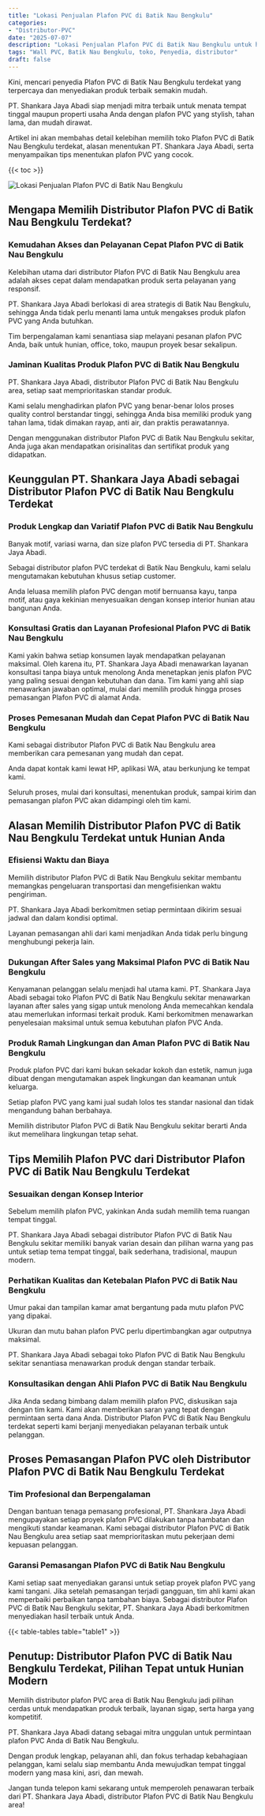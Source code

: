 ```yaml
---
title: "Lokasi Penjualan Plafon PVC di Batik Nau Bengkulu"
categories: 
- "Distributor-PVC"
date: "2025-07-07"
description: "Lokasi Penjualan Plafon PVC di Batik Nau Bengkulu untuk hunian, kantor, dan gerai. Panel berkualitas, pilihan motif, warna modern, dengan layanan pemasangan dikerjakan oleh teknisi ahli serta kepastian resmi!|Layanan penjualan Plafon PVC di Batik Nau Bengkulu bagi kebutuhan rumah, perkantoran, maupun gerai, beserta produk unggulan dan instalasi oleh tenaga ahli ahli serta kepastian resmi.|Alternatif Plafon PVC di Batik Nau Bengkulu yang andal untuk tempat tinggal, office, dan ritel, bersama produk terbaik dan penempatan ditangani oleh tenaga ahli ahli serta kepastian resmi.|Distribusi Plafon PVC di Batik Nau Bengkulu bagi rumah, perkantoran, serta gerai, beserta produk terbaik dan penempatan oleh teknisi ahli, dilengkapi beserta garansi resmi.}"
tags: "Wall PVC, Batik Nau Bengkulu, toko, Penyedia, distributor"
draft: false
---
```


Kini, mencari penyedia Plafon PVC di Batik Nau Bengkulu terdekat yang terpercaya dan menyediakan produk terbaik semakin mudah.

PT. Shankara Jaya Abadi siap menjadi mitra terbaik untuk menata tempat tinggal maupun properti usaha Anda dengan plafon PVC yang stylish, tahan lama, dan mudah dirawat.

Artikel ini akan membahas detail kelebihan memilih toko Plafon PVC di Batik Nau Bengkulu terdekat, alasan menentukan PT. Shankara Jaya Abadi, serta menyampaikan tips menentukan plafon PVC yang cocok.

{{< toc >}}

![Lokasi Penjualan Plafon PVC di Batik Nau Bengkulu](/images/Distributor-PVC/Lokasi-Penjualan-Plafon-PVC-di-Batik-Nau-Bengkulu.png)


## Mengapa Memilih Distributor Plafon PVC di Batik Nau Bengkulu Terdekat?

### Kemudahan Akses dan Pelayanan Cepat Plafon PVC di Batik Nau Bengkulu

Kelebihan utama dari distributor Plafon PVC di Batik Nau Bengkulu area adalah akses cepat dalam mendapatkan produk serta pelayanan yang responsif.

PT. Shankara Jaya Abadi berlokasi di area strategis di Batik Nau Bengkulu, sehingga Anda tidak perlu menanti lama untuk mengakses produk plafon PVC yang Anda butuhkan.

Tim berpengalaman kami senantiasa siap melayani pesanan plafon PVC Anda, baik untuk hunian, office, toko, maupun proyek besar sekalipun.

### Jaminan Kualitas Produk Plafon PVC di Batik Nau Bengkulu

PT. Shankara Jaya Abadi, distributor Plafon PVC di Batik Nau Bengkulu area, setiap saat memprioritaskan standar produk.

Kami selalu menghadirkan plafon PVC yang benar-benar lolos proses quality control berstandar tinggi, sehingga Anda bisa memiliki produk yang tahan lama, tidak dimakan rayap, anti air, dan praktis perawatannya.

Dengan menggunakan distributor Plafon PVC di Batik Nau Bengkulu sekitar, Anda juga akan mendapatkan orisinalitas dan sertifikat produk yang didapatkan.

## Keunggulan PT. Shankara Jaya Abadi sebagai Distributor Plafon PVC di Batik Nau Bengkulu Terdekat

### Produk Lengkap dan Variatif Plafon PVC di Batik Nau Bengkulu

Banyak motif, variasi warna, dan size plafon PVC tersedia di PT. Shankara Jaya Abadi.

Sebagai distributor plafon PVC terdekat di Batik Nau Bengkulu, kami selalu mengutamakan kebutuhan khusus setiap customer.

Anda leluasa memilih plafon PVC dengan motif bernuansa kayu, tanpa motif, atau gaya kekinian menyesuaikan dengan konsep interior hunian atau bangunan Anda.

### Konsultasi Gratis dan Layanan Profesional Plafon PVC di Batik Nau Bengkulu

Kami yakin bahwa setiap konsumen layak mendapatkan pelayanan maksimal. Oleh karena itu, PT. Shankara Jaya Abadi menawarkan layanan konsultasi tanpa biaya untuk menolong Anda menetapkan jenis plafon PVC yang paling sesuai dengan kebutuhan dan dana. Tim kami yang ahli siap menawarkan jawaban optimal, mulai dari memilih produk hingga proses pemasangan Plafon PVC di alamat Anda.

### Proses Pemesanan Mudah dan Cepat Plafon PVC di Batik Nau Bengkulu

Kami sebagai distributor Plafon PVC di Batik Nau Bengkulu area memberikan cara pemesanan yang mudah dan cepat.

Anda dapat kontak kami lewat HP, aplikasi WA, atau berkunjung ke tempat kami.

Seluruh proses, mulai dari konsultasi, menentukan produk, sampai kirim dan pemasangan plafon PVC akan didampingi oleh tim kami.

## Alasan Memilih Distributor Plafon PVC di Batik Nau Bengkulu Terdekat untuk Hunian Anda

### Efisiensi Waktu dan Biaya

Memilih distributor Plafon PVC di Batik Nau Bengkulu sekitar membantu memangkas pengeluaran transportasi dan mengefisienkan waktu pengiriman.

PT. Shankara Jaya Abadi berkomitmen setiap permintaan dikirim sesuai jadwal dan dalam kondisi optimal.

Layanan pemasangan ahli dari kami menjadikan Anda tidak perlu bingung menghubungi pekerja lain.

### Dukungan After Sales yang Maksimal Plafon PVC di Batik Nau Bengkulu

Kenyamanan pelanggan selalu menjadi hal utama kami. PT. Shankara Jaya Abadi sebagai toko Plafon PVC di Batik Nau Bengkulu sekitar menawarkan layanan after sales yang sigap untuk menolong Anda memecahkan kendala atau memerlukan informasi terkait produk. Kami berkomitmen menawarkan penyelesaian maksimal untuk semua kebutuhan plafon PVC Anda.

### Produk Ramah Lingkungan dan Aman Plafon PVC di Batik Nau Bengkulu

Produk plafon PVC dari kami bukan sekadar kokoh dan estetik, namun juga dibuat dengan mengutamakan aspek lingkungan dan keamanan untuk keluarga.

Setiap plafon PVC yang kami jual sudah lolos tes standar nasional dan tidak mengandung bahan berbahaya.

Memilih distributor Plafon PVC di Batik Nau Bengkulu sekitar berarti Anda ikut memelihara lingkungan tetap sehat.

## Tips Memilih Plafon PVC dari Distributor Plafon PVC di Batik Nau Bengkulu Terdekat

### Sesuaikan dengan Konsep Interior

Sebelum memilih plafon PVC, yakinkan Anda sudah memilih tema ruangan tempat tinggal.

PT. Shankara Jaya Abadi sebagai distributor Plafon PVC di Batik Nau Bengkulu sekitar memiliki banyak varian desain dan pilihan warna yang pas untuk setiap tema tempat tinggal, baik sederhana, tradisional, maupun modern.

### Perhatikan Kualitas dan Ketebalan Plafon PVC di Batik Nau Bengkulu

Umur pakai dan tampilan kamar amat bergantung pada mutu plafon PVC yang dipakai.

Ukuran dan mutu bahan plafon PVC perlu dipertimbangkan agar outputnya maksimal.

PT. Shankara Jaya Abadi sebagai toko Plafon PVC di Batik Nau Bengkulu sekitar senantiasa menawarkan produk dengan standar terbaik.

### Konsultasikan dengan Ahli Plafon PVC di Batik Nau Bengkulu

Jika Anda sedang bimbang dalam memilih plafon PVC, diskusikan saja dengan tim kami. Kami akan memberikan saran yang tepat dengan permintaan serta dana Anda. Distributor Plafon PVC di Batik Nau Bengkulu terdekat seperti kami berjanji menyediakan pelayanan terbaik untuk pelanggan.

## Proses Pemasangan Plafon PVC oleh Distributor Plafon PVC di Batik Nau Bengkulu Terdekat

### Tim Profesional dan Berpengalaman

Dengan bantuan tenaga pemasang profesional, PT. Shankara Jaya Abadi mengupayakan setiap proyek plafon PVC dilakukan tanpa hambatan dan mengikuti standar keamanan. Kami sebagai distributor Plafon PVC di Batik Nau Bengkulu area setiap saat memprioritaskan mutu pekerjaan demi kepuasan pelanggan.

### Garansi Pemasangan Plafon PVC di Batik Nau Bengkulu

Kami setiap saat menyediakan garansi untuk setiap proyek plafon PVC yang kami tangani. Jika setelah pemasangan terjadi gangguan, tim ahli kami akan memperbaiki perbaikan tanpa tambahan biaya. Sebagai distributor Plafon PVC di Batik Nau Bengkulu sekitar, PT. Shankara Jaya Abadi berkomitmen menyediakan hasil terbaik untuk Anda.

{{< table-tables table="table1" >}}

## Penutup: Distributor Plafon PVC di Batik Nau Bengkulu Terdekat, Pilihan Tepat untuk Hunian Modern

Memilih distributor plafon PVC area di Batik Nau Bengkulu jadi pilihan cerdas untuk mendapatkan produk terbaik, layanan sigap, serta harga yang kompetitif.

PT. Shankara Jaya Abadi datang sebagai mitra unggulan untuk permintaan plafon PVC Anda di Batik Nau Bengkulu.

Dengan produk lengkap, pelayanan ahli, dan fokus terhadap kebahagiaan pelanggan, kami selalu siap membantu Anda mewujudkan tempat tinggal modern yang masa kini, asri, dan mewah.

Jangan tunda telepon kami sekarang untuk memperoleh penawaran terbaik dari PT. Shankara Jaya Abadi, distributor Plafon PVC di Batik Nau Bengkulu area!